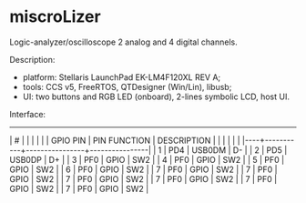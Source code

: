 miscroLizer
===========

Logic-analyzer/oscilloscope 2 analog and 4 digital channels.

Description:
 - platform: Stellaris LaunchPad EK-LM4F120XL REV A;
 - tools:    CCS v5, FreeRTOS, QTDesigner (Win/Lin), libusb;
 - UI:       two buttons and RGB LED (onboard), 2-lines symbolic LCD, host UI.

Interface:
  __________________________________________________
 |  # |           |                |                |
 |    | GPIO PIN  |  PIN FUNCTION  |   DESCRIPTION  |
 |    |           |                |                |
 |----+-----------+----------------+----------------|
 |  1 | PD4       |  USB0DM        |  D-            |
 |  2 | PD5       |  USB0DP        |  D+            |
 |  3 | PF0       |  GPIO          |  SW2           |
 |  4 | PF0       |  GPIO          |  SW2           |
 |  5 | PF0       |  GPIO          |  SW2           |
 |  6 | PF0       |  GPIO          |  SW2           |
 |  7 | PF0       |  GPIO          |  SW2           |
 |  7 | PF0       |  GPIO          |  SW2           |
 |  7 | PF0       |  GPIO          |  SW2           |
 |  7 | PF0       |  GPIO          |  SW2           |
 |  7 | PF0       |  GPIO          |  SW2           |
 |  7 | PF0       |  GPIO          |  SW2           |






